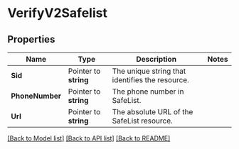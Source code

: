 # VerifyV2Safelist

## Properties

Name | Type | Description | Notes
------------ | ------------- | ------------- | -------------
**Sid** | Pointer to **string** | The unique string that identifies the resource. |
**PhoneNumber** | Pointer to **string** | The phone number in SafeList. |
**Url** | Pointer to **string** | The absolute URL of the SafeList resource. |

[[Back to Model list]](../README.md#documentation-for-models) [[Back to API list]](../README.md#documentation-for-api-endpoints) [[Back to README]](../README.md)


